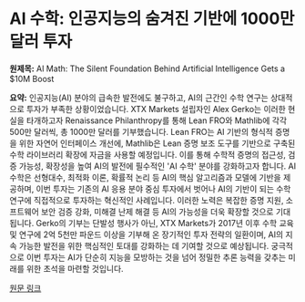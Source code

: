 # AI 수학: 인공지능의 숨겨진 기반에 1000만 달러 투자

**원제목:** AI Math: The Silent Foundation Behind Artificial Intelligence Gets a $10M Boost

**요약:** 인공지능(AI) 분야의 급속한 발전에도 불구하고, AI의 근간인 수학 연구는 상대적으로 투자가 부족한 상황이었습니다.  XTX Markets 설립자인 Alex Gerko는 이러한 현실을 타개하고자 Renaissance Philanthropy를 통해 Lean FRO와 Mathlib에 각각 500만 달러씩, 총 1000만 달러를 기부했습니다.  Lean FRO는 AI 기반의 형식적 증명을 위한 자연어 인터페이스 개선에, Mathlib은 Lean 증명 보조 도구를 기반으로 구축된 수학 라이브러리 확장에 자금을 사용할 예정입니다.  이를 통해 수학적 증명의 접근성, 검증 가능성, 확장성을 높여 AI의 발전에 필수적인 'AI 수학' 분야를 강화하고자 합니다.  AI 수학은 선형대수, 최적화 이론, 확률적 논리 등 AI의 핵심 알고리즘과 모델에 기반을 제공하며,  이번 투자는 기존의 AI 응용 분야 중심 투자에서 벗어나 AI의 기반이 되는 수학 연구에 직접적으로 투자하는 혁신적인 사례입니다.  이러한 노력은 복잡한 증명 지원, 소프트웨어 보안 검증 강화, 미해결 난제 해결 등 AI의 가능성을 더욱 확장할 것으로 기대됩니다.  Gerko의 기부는 단발성 행사가 아닌,  XTX Markets가 2017년 이후 수학 교육 및 연구에 2억 5천만 파운드 이상을 기부해 온 장기적인 투자 전략의 일환이며, AI의 지속 가능한 발전을 위한 핵심적인 토대를 강화하는 데 기여할 것으로 예상됩니다.  궁극적으로 이번 투자는 AI가 단순히 지능을 모방하는 것을 넘어 정밀한 추론 능력을 갖추는 미래를 위한 초석을 마련할 것입니다.

[원문 링크](https://www.startuphub.ai/ai-news/startup-news/2025/ai-math-the-silent-foundation-behind-artificial-intelligence-gets-a-10m-boost/)
